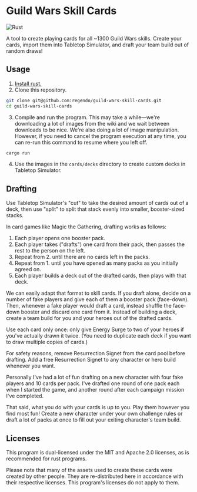 # Guild Wars Skill Cards

![Rust](https://github.com/regendo/guild-wars-skill-cards/workflows/Rust/badge.svg)

A tool to create playing cards for all ~1300 Guild Wars skills. Create your cards, import them into Tabletop Simulator, and draft your team build out of random draws!

## Usage

1. [Install rust.](https://www.rust-lang.org/tools/install)
2. Clone this repository.

```bash
git clone git@github.com:regendo/guild-wars-skill-cards.git
cd guild-wars-skill-cards
```

3. Compile and run the program. This may take a while—we're downloading a lot of images from the wiki and we wait between downloads to be nice. We're also doing a lot of image manipulation. However, if you need to cancel the program execution at any time, you can re-run this command to resume where you left off.

```bash
cargo run
```

4. Use the images in the `cards/decks` directory to create custom decks in Tabletop Simulator.

## Drafting

Use Tabletop Simulator's "cut" to take the desired amount of cards out of a deck, then use "split" to split that stack evenly into smaller, booster-sized stacks.

In card games like Magic the Gathering, drafting works as follows:

1. Each player opens one booster pack.
2. Each player takes ("drafts") one card from their pack, then passes the rest to the person on the left.
3. Repeat from 2. until there are no cards left in the packs.
4. Repeat from 1. until you have opened as many packs as you initially agreed on.
5. Each player builds a deck out of the drafted cards, then plays with that deck.

We can easily adapt that format to skill cards. If you draft alone, decide on a number of fake players and give each of them a booster pack (face-down). Then, whenever a fake player would draft a card, instead shuffle the face-down booster and discard one card from it. Instead of building a deck, create a team build for you and your heroes out of the drafted cards.

Use each card only once: only give Energy Surge to two of your heroes if you've actually drawn it twice. (You need to duplicate each deck if you want to draw multiple copies of cards.)

For safety reasons, remove Resurrection Signet from the card pool before drafting. Add a free Resurrection Signet to any character or hero build whenever you want.

Personally I've had a lot of fun drafting on a new character with four fake players and 10 cards per pack. I've drafted one round of one pack each when I started the game, and another round after each campaign mission I've completed.

That said, what you do with your cards is up to you. Play them however you find most fun! Create a new character under your own challenge rules or draft a lot of packs at once to fill out your exiting character's team build.

## Licenses

This program is dual-licensed under the MIT and Apache 2.0 licenses, as is recommended for rust programs.

Please note that many of the assets used to create these cards were created by other people. They are re-distributed here in accordance with their respective licenses. This program's licenses do not apply to them.

